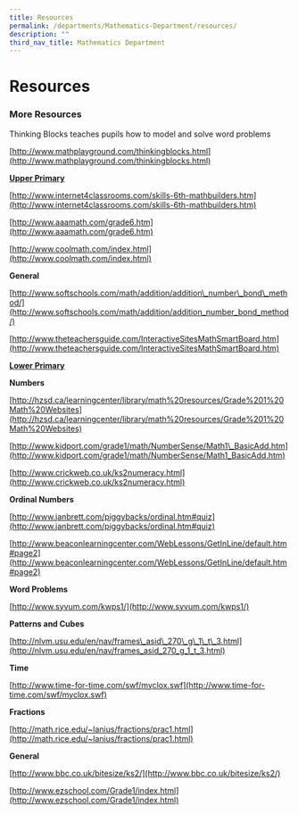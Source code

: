 ```yaml
---
title: Resources
permalink: /departments/Mathematics-Department/resources/
description: ""
third_nav_title: Mathematics Department
---
```

# Resources

### More Resources

Thinking Blocks teaches pupils how to model and solve word problems

[http://www.mathplayground.com/thinkingblocks.html](http://www.mathplayground.com/thinkingblocks.html)

<b><u>Upper Primary</u></b>

[http://www.internet4classrooms.com/skills-6th-mathbuilders.htm](http://www.internet4classrooms.com/skills-6th-mathbuilders.htm)

[http://www.aaamath.com/grade6.htm](http://www.aaamath.com/grade6.htm)

[http://www.coolmath.com/index.html](http://www.coolmath.com/index.html)

**General**

[http://www.softschools.com/math/addition/addition\_number\_bond\_method/](http://www.softschools.com/math/addition/addition_number_bond_method/)

[http://www.theteachersguide.com/InteractiveSitesMathSmartBoard.htm](http://www.theteachersguide.com/InteractiveSitesMathSmartBoard.htm)

<b><u>Lower Primary</u></b>

**Numbers**

[http://hzsd.ca/learningcenter/library/math%20resources/Grade%201%20Math%20Websites](http://hzsd.ca/learningcenter/library/math%20resources/Grade%201%20Math%20Websites)

[http://www.kidport.com/grade1/math/NumberSense/Math1\_BasicAdd.htm](http://www.kidport.com/grade1/math/NumberSense/Math1_BasicAdd.htm)

[http://www.crickweb.co.uk/ks2numeracy.html](http://www.crickweb.co.uk/ks2numeracy.html)

**Ordinal Numbers**

[http://www.janbrett.com/piggybacks/ordinal.htm#quiz](http://www.janbrett.com/piggybacks/ordinal.htm#quiz)

[http://www.beaconlearningcenter.com/WebLessons/GetInLine/default.htm#page2](http://www.beaconlearningcenter.com/WebLessons/GetInLine/default.htm#page2)

**Word Problems**

[http://www.syvum.com/kwps1/](http://www.syvum.com/kwps1/)

**Patterns and Cubes**

[http://nlvm.usu.edu/en/nav/frames\_asid\_270\_g\_1\_t\_3.html](http://nlvm.usu.edu/en/nav/frames_asid_270_g_1_t_3.html)

**Time**

[http://www.time-for-time.com/swf/myclox.swf](http://www.time-for-time.com/swf/myclox.swf)

**Fractions**

[http://math.rice.edu/~lanius/fractions/prac1.html](http://math.rice.edu/~lanius/fractions/prac1.html)

**General**

[http://www.bbc.co.uk/bitesize/ks2/](http://www.bbc.co.uk/bitesize/ks2/)

[http://www.ezschool.com/Grade1/index.html](http://www.ezschool.com/Grade1/index.html)